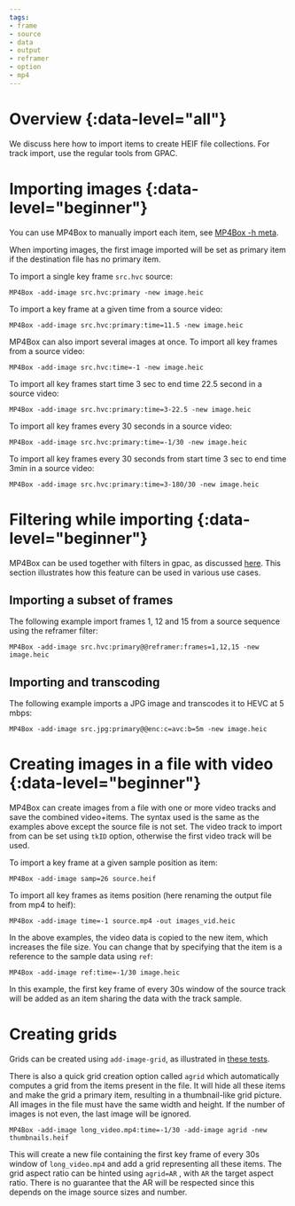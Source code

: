 ```yaml
---
tags:
- frame
- source
- data
- output
- reframer
- option
- mp4
---
```


# Overview {:data-level="all"}

We discuss here how to import items to create HEIF file collections. For track import, use the regular tools from GPAC.


# Importing images {:data-level="beginner"}

You can use MP4Box to manually import each item, see [MP4Box -h meta](mp4box-meta-opts).

When importing images, the first image imported will be set as primary item if the destination file has no primary item.


To import a single key frame `src.hvc` source:
```
MP4Box -add-image src.hvc:primary -new image.heic
```

To import a key frame at a given time from a source video:
```
MP4Box -add-image src.hvc:primary:time=11.5 -new image.heic
```

MP4Box can also import several images at once.
To import all key frames from a source video:
```
MP4Box -add-image src.hvc:time=-1 -new image.heic
```

To import all key frames start time 3 sec to end time 22.5 second in a source video:
```
MP4Box -add-image src.hvc:primary:time=3-22.5 -new image.heic
```

To import all key frames every 30 seconds in a source video:
```
MP4Box -add-image src.hvc:primary:time=-1/30 -new image.heic
```

To import all key frames every 30 seconds from start time 3 sec to end time 3min in a source video:
```
MP4Box -add-image src.hvc:primary:time=3-180/30 -new image.heic
```


# Filtering while importing {:data-level="beginner"}
MP4Box can be used together with filters in gpac, as discussed [here](mp4box-filters). This section illustrates how this feature can be used in various use cases.

## Importing a subset of frames

The following example import frames 1, 12 and 15 from a source sequence using the reframer filter:
```
MP4Box -add-image src.hvc:primary@@reframer:frames=1,12,15 -new image.heic
```

## Importing and transcoding
  
The following example imports a JPG image and transcodes it to HEVC at 5 mbps:
```
MP4Box -add-image src.jpg:primary@@enc:c=avc:b=5m -new image.heic
```

# Creating images in a file with video {:data-level="beginner"}

MP4Box can create images from a file with one or more video tracks and save the combined video+items.
The syntax used is the same as the examples above except the source file is not set.
The video track to import from can be set using `tkID` option, otherwise the first video track will be used.


To import a key frame at a given sample position as item:
```
MP4Box -add-image samp=26 source.heif
```

To import all key frames as items position (here renaming the output file from mp4 to heif):
```
MP4Box -add-image time=-1 source.mp4 -out images_vid.heic
```

In the above examples, the video data is copied to the new item, which increases the file size. 
You can change that by specifying that the item is a reference to the sample data using `ref`:

```
MP4Box -add-image ref:time=-1/30 image.heic
```

In this example, the first key frame of every 30s window of the source track will be added as an item sharing the data with the track sample.

# Creating grids
Grids can be created using `add-image-grid`, as illustrated in [these tests](https://github.com/gpac/testsuite/blob/filters/scripts/iff-grid.sh).

There is also a quick grid creation option called `agrid` which automatically computes a grid from the items present in the file. 
It will hide all these items and make the grid a primary item, resulting in a thumbnail-like grid picture.
All images in the file must have the same width and height. If the number of images is not even, the last image will be ignored. 

```
MP4Box -add-image long_video.mp4:time=-1/30 -add-image agrid -new thumbnails.heif
```

This will create a new file containing the first key frame of every 30s window of `long_video.mp4` and add a grid representing all these items.
The grid aspect ratio can be hinted using `agrid=AR` , with `AR` the target aspect ratio. There is no guarantee that the AR will be respected since this depends on the image source sizes and number.


